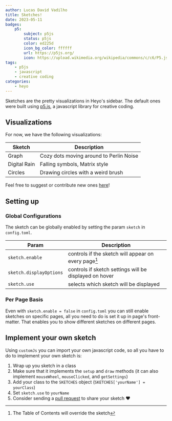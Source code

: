 ```yaml
---
author: Lucas David Vadilho
title: Sketches!
date: 2023-05-11
badges:
    p5:
        subject: p5js
        status: p5js
        color: ed225d
        icon_bg_color: ffffff
        url: https://p5js.org/
        icon: https://upload.wikimedia.org/wikipedia/commons/c/c6/P5.js_icon.svg
tags: 
    - p5js
    - javascript
    - creative coding
categories:
    - heyo
---
```


Sketches are the pretty visualizations in Heyo's sidebar. The default ones were built using [p5.js](https://p5js.org/), a javascript library for creative coding.
<!--more-->

## Visualizations

For now, we have the following visualizations:

| Sketch | Description |
| ------ | ----------- |
| Graph | Cozy dots moving around to Perlin Noise |
| Digital Rain | Falling symbols, Matrix style |
| Circles | Drawing circles with a weird brush |


Feel free to suggest or contribute new ones [here](gh)!

## Setting up

### Global Configurations

The sketch can be globally enabled by setting the param `sketch` in `config.toml`.

| Param                   | Description                                            |
| ----------------------- | ------------------------------------------------------ |
| `sketch.enable`         | controls if the sketch will appear on every page[^1]   |
| `sketch.displayOptions` | controls if sketch settings will be displayed on hover |
| `sketch.use`            | selects which sketch will be displayed                 |

[^1]: The Table of Contents will override the sketch

### Per Page Basis

Even with `sketch.enable = false` in `config.toml` you can still enable sketches on specific pages, all you need to do is set it up in page's front-matter. That enables you to show different sketches on different pages.

## Implement your own sketch

Using `customJs` you can import your own javascript code, so all you have to do to implement your own sketch is:

1. Wrap up you sketch in a class
1. Make sure that it implements the `setup` and `draw` methods (it can also implement `mouseWheel`, `mouseClicked`, and `getSettings`)
1. Add your class to the `SKETCHES` object (`SKETCHES['yourName'] = yourClass`)
1. Set `sketch.use` to `yourName`
1. Consider sending a [pull request]() to share your sketch :heart: